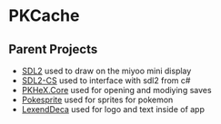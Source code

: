 # PKCache

## Parent Projects
- [SDL2](https://github.com/libsdl-org/) used to draw on the miyoo mini display
- [SDL2-CS](https://github.com/flibitijibibo/SDL2-CS) used to interface with sdl2 from c#
- [PKHeX.Core](https://github.com/kwsch/PKHeX) used for opening and modiying saves
- [Pokesprite](https://github.com/msikma/pokesprite) used for sprites for pokemon
- [LexendDeca](https://www.lexend.com/) used for logo and text inside of app
